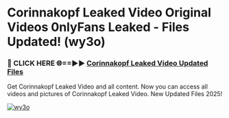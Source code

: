 # Corinnakopf Leaked Video Original Videos 0nlyFans Leaked - Files Updated! (wy3o)

<h3>🔴 CLICK HERE 🌐==►► <a href="https://tinyurl.com/x26r9saj" rel="nofollow">Corinnakopf Leaked Video Updated Files</a></h3>

Get Corinnakopf Leaked Video and all content. Now you can access all videos and pictures of Corinnakopf Leaked Video. New Updated Files 2025!

[![wy3o](https://i.imgur.com/LkgZPqh.gif)](https://tinyurl.com/x26r9saj)
